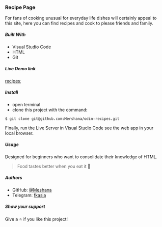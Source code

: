 ### Recipe Page

For fans of cooking unusual for everyday life dishes will certainly appeal to this site, here you can find recipes and cook to please friends and family.

##### Built With

- Visual Studio Code
- HTML
- Git

##### Live Demo link

[recipes](https://mershana.github.io/odin-recipes/);

##### Install

- open terminal
- clone this project with the command:

```
$ git clone git@github.com:Mershana/odin-recipes.git
```

Finally, run the Live Server in Visual Studio Code see the web app in your local browser.

##### Usage

Designed for beginners who want to consolidate their knowledge of HTML.

> Food tastes better when you eat it :doughnut:

##### Authors

- GitHub: [@Meshana](https://github.com/Mershana)
- Telegram: [fkasia](https://t.me/fkasia)

##### Show your support

Give a ⭐️ if you like this project!
